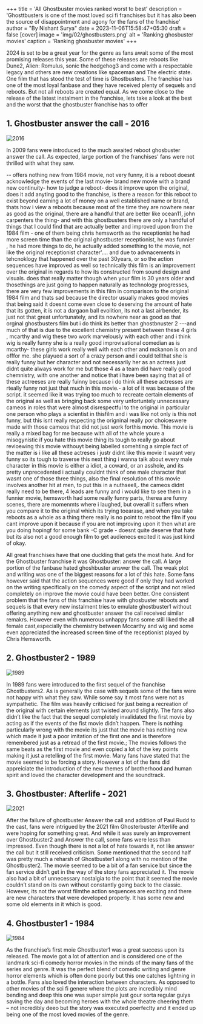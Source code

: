 +++
title = 'All Ghostbuster movies ranked worst to best' 
description = 'Ghosttbusters is one of the most loved sci fi franchises but it has also been the source of disappointment and agony for the fans of the franchise' 
author = "By Nishant Surya"
date = 2023-11-06T15:58:47+05:30
draft = false
[cover]
    image = 'img/02/ghostbusters.png'
    alt = 'Ranking ghosbuster movies'
    caption = 'Ranking ghosbuster movies'
+++


2024 is set to be a great year for the genre as fans await some of the most promising releases this year. Some of these releases are reboots like Dune2, Alien: Romulus, sonic the hedgehog3 and come with a respectable legacy and others are new creations like spaceman and The electric state.
One film that has stood the test of time is Ghostbusters. The franchise has one of the most loyal fanbase and they have received plenty of sequels and reboots. But not all reboots are created equal. As we come close to the release of the latest instalment in the franchise, lets take a look at the best and the worst that the ghostbuster franchise has to offer


## 1. Ghostbuster answer the call - 2016

![2016](/img/02/03RebootGhostbusters2016.png "2016-4")  

In 2009 fans were introduced to the much awaited reboot ghosbuster answer the call. As expected, large portion of the franchises' fans were not thrilled with what they saw.

-- offers nothing new from 1984 movie, not very funny, it is a reboot doesnt acknowledge the events of the last movie- brand new movie with a brand new continuity- how to judge a reboot- does it improve upon the original, does it add anyting good to the franchise, is there a reason for this reboot to exist beyond earning a lot of money on a well established name or brand, thats how i view a reboots because most of the time they are nowhere near as good as the original, there are a handful that are better like ocean11, john carpenters the thing- and with this ghostbusters there are only a handful of things that I could find that are actually better and improved upon from the 1984 film - one of them being chris hemsworth as the receptionist he had more screen time than the original ghostbuster receptionist, he was funnier , he had more things to do, he actually added something to the movie,  not like the original receptionist character'.... and due to advnacements in tehcnoklogy that happened over the past 30years,  or so the action sequences have improved as well so technically this film is an improvement over the original in regards to how its constructed from sound design and visuals. does that really matter though when your film is 30 years older and thosethings are  just going to happen naturally as technology progresses, there are very few improvements in this film in comparison to the original 1984 film and thats sad because the director usually makes good movies that being said it doesnt come even close to deserving the amount of hate that its gotten,  it is not a dargaon ball evolition,  its not a last airbender, its just not that great unfortunately,  and its nowhere near as good as that orginal ghostbusters film but i do think its better than ghostbnuster 2 ---and much of that is due to the excellent chemistry present between these 4 girls , mcarthy and wig these two work marvelously with each other and i think wig is really funny she is a really good improvisational comedian as is mcarthy- these girls work really well with each other and mckanon is on and offfor me. she playued a sort of a crazy person and i could tellthat she is really funny but her character and not necessarily her as an actress just didnt quite always work for me but those 4 as a team did have really good chemnistry,  with one another and notice that i have been saying that all of these actreeses are really fuinny because i do think all these actresses are rteally funny not just that much in this movie.- a lot of it was because of the script. it seemed like it was trying too much to recreate certain elements of the original as well as bringing back some very unfortuntely unnecessary cameos in roles that were almost disrespectful to the original in particular one person who plays a scientist in thisfilm and i was like not only is this not funny,  but this isnt really respecting the origninal really por choiceswere made with those cameos that did not just work forthis movie. This movie is really a mixed bag for me because with all of the whole youre a misogynistic if you hate this movie thing its tough to really go  about revioewing this movie withouyt being labelled somehting a simple fact of the matter is  i like all these actreses i justr didnt like this movie it wasnt very funny so its tough to traverse this next thing  i wanna talk about every male character in this movie is either a idiot, a coward,  or an asshole,  and its pretty unprecedented  i actually couldnt think of one  male character that wasnt one of those three things, also the final resolution of this movie involves another hit at men,  to put this in a nuthseell,. the cameos didnt really need to be there,  4 leads are funny and i would like to see them in a funnier movie, hemsworth had some really funny parts,  therea are funny scenes,  there are momenmts where i laughed,  but overall it suffers when you compare it to the original which its trying toearase,  and when you take reboots as  a whole as a  thing there really is  no point to reboot the film if you  cant improve upon it because if you are not improving upon it then what are you doing  hopingf for some bank -C grade - doesnt quite deserve that hate but its also not a good enough film to get audienecs excited it was just kind of okay.

All great franchises have that one duckling that gets the most hate. And for the Ghostbuster franchise it was Ghostbuster: answer the call. 
A large portion of the fanbase hated ghoshbuster answer the call. The weak plot and writing was one of the biggest reasons for a lot of this hate. Some fans however said that the action sequences were good if only they had worked on the writing specifically on the comedy aspect of the script and not relied completely on improve the movie could have been better. One consistent problem that the fans of this franchise have with ghosbuster reboots and sequels is that every new instalment tries to emulate ghostbuster1 without offering anything new and ghostbuster answer the call received similar remakrs. However even with numerous unhappy fans some still liked the all female cast,especially the chemistry between Mccarthy and wig and some even appreciated the increased screen time of the receptionist played by Chris Hemsworth.

## 2. Ghostbuster2 - 1989

![1989](/img/02/02ghostbustersii1989.png "1989-3")  

In 1989 fans were introduced to the first sequel of the franchise Ghostbusters2. As is generally the case with sequels some of the fans were not happy with what they saw.  While some say it <insert some good aspect> most fans were not as sympathetic. 
The film was heavily criticised for just being a recreation of the original with certain elements just twisted around slightly. The fans also didn’t like the fact that the sequel completely invalidated the first movie by acting as if the events of the fist movie didn’t happen. There is nothing particularly wrong with the movie its just that the movie has nothing new which made it just a poor imitation of the first one and is therefore remembered just as a retread of the first movie.; The movies follows the same beats as the first movie and even copied a lot of the key points making it just a retelling of the first movie. Many fans have stated that the movie seemed to be forcing a story. However a lot of the fans did appreiciate the introduction of the new themes of brotherhood and human spirit and loved the character development and the soundtrack.

## 3. Ghostbuster: Afterlife - 2021

![2021](/img/02/4GhostbustersAfterlife2021.png "2021-2")  

After the failure of ghostbuster Answer the call and addition of Paul Rudd to the cast, fans were intrigued by the 2021 film Ghosterbuster Afterlife and were hoping for something great. And while it was surely an improvement over Ghostbuster2 and Answer the call, some fans were less than impressed. Even though there is not a lot of hate towards it, not like answer the call but it still received criticism. Some mentioned that the second half was pretty much a reharsh of Ghostbuster1 along with no mention of the Ghostbuster2. The movie seemed to be a bit of a fan service but since the fan service didn’t get in the way of the story fans appreciated it. The movie also had a bit of unnecessary nostalgia to the point that it seemed the movie couldn’t stand on its own without constantly going back to the classic. However, its not the worst filmthe action sequences are exciting and there are new characters that were developed properly. It has some new and some old elements in it which is good.

## 4. Ghostbuster1 - 1984

![1984](/img/02/01OriginalseriesGhostbusters1984.png "1984-1")  

As the franchise’s first moie Ghostbuster1 was a great success upon its released. The movie got a lot of attention and is considered one of the landmark sci-fi comedy horror movies in the minds of the many fans of the series and genre. It was the perfect blend of comedic writing and genre horror elements which is often done poorly but this one catches lightning in a bottle. Fans also loved the interaction between characters. As opposed to other movies of the sci fi genere where the plots are incredibly mind bending and deep this one was super simple just gour sorta regular guiys saving the day and becoming heroes with the whole theatre cheering them – not incredibly deeo but the story was executed poerfeclty and it ended up being one of the most loved movies of the genre.
